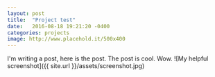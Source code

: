 ```yaml
---
layout: post
title:  "Project test"
date:   2016-08-18 19:21:20 -0400
categories: projects
image: http://www.placehold.it/500x400
---
```


I'm writing a post, here is the post. The post is cool. Wow.
![My helpful screenshot]({{ site.url }}/assets/screenshot.jpg)
